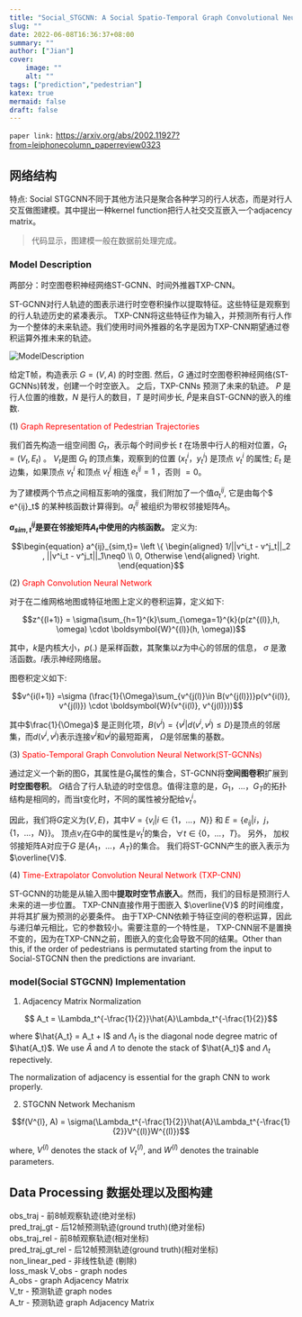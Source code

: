 ```yaml
---
title: "Social_STGCNN: A Social Spatio-Temporal Graph Convolutional Neural Network for Human Trajectory Prediction"
slug: ""
date: 2022-06-08T16:36:37+08:00
summary: ""
author: ["Jian"]
cover:
    image: ""
    alt: ""
tags: ["prediction","pedestrian"]
katex: true
mermaid: false
draft: false
---
```

`paper link:` https://arxiv.org/abs/2002.11927?from=leiphonecolumn_paperreview0323

## 网络结构

特点: Social STGCNN不同于其他方法只是聚合各种学习的行人状态，而是对行人交互做图建模。其中提出一种kernel function把行人社交交互嵌入一个adjacency matrix。

> 代码显示，图建模一般在数据前处理完成。

### Model Description

两部分：时空图卷积神经网络ST-GCNN、时间外推器TXP-CNN。

ST-GCNN对行人轨迹的图表示进行时空卷积操作以提取特征。这些特征是观察到的行人轨迹历史的紧凑表示。
TXP-CNN将这些特征作为输入，并预测所有行人作为一个整体的未来轨迹。我们使用时间外推器的名字是因为TXP-CNN期望通过卷积运算外推未来的轨迹。

![ModelDescription](https://github.com/jianye0428/hello-hugo/raw/master/img/posts/tech/2022-06-08_Social_STGCNN/ModelDescription.png)

给定T帧，构造表示 $G=(V,A)$ 的时空图. 然后，$G$ 通过时空图卷积神经网络(ST-GCNNs)转发，创建一个时空嵌入。 之后，TXP-CNNs 预测了未来的轨迹。 $P$ 是行人位置的维数，$N$ 是行人的数目，$T$ 是时间步长, $\hat{P}$是来自ST-GCNN的嵌入的维数.


(1) <font color=red>Graph Representation of Pedestrian Trajectories</font>

我们首先构造一组空间图 $G_t$，表示每个时间步长 $t$ 在场景中行人的相对位置，$G_t = (V_t, E_t)$ 。 $V_t$是图 $G_t$ 的顶点集，观察到的位置 $(x^i_t，y^i_t)$ 是顶点 $v^i_t$ 的属性; $E_t$ 是边集，如果顶点 $v^i_t$ 和顶点 $v^j_t$ 相连 $e^{ij}_t = 1$ ，否则 $=0$。  

为了建模两个节点之间相互影响的强度，我们附加了一个值$a^{ij}_t$, 它是由每个$ e^{ij}_t$ 的某种核函数计算得到。$a^{ij}_t$ 被组织为带权邻接矩阵$A_t$。

**$a^{ij}_{sim,t}$是要在邻接矩阵$A_t$中使用的内核函数。** 定义为: 
  
$$\begin{equation}
a^{ij}_{sim,t}=
\left
\{
\begin{aligned}
1/||v^i_t - v^j_t||_2 , ||v^i_t - v^j_t||_1\neq0 \\
0, Otherwise
\end{aligned}
\right.
\end{equation}$$  

(2) <font color=red>Graph Convolution Neural Network</font>

对于在二维网格地图或特征地图上定义的卷积运算，定义如下:

$$z^{(l+1)} = \sigma(\sum_{h=1}^{k}\sum_{\omega=1}^{k}(p(z^{(l)},h, \omega) \cdot \boldsymbol{W}^{(l)}(h, \omega))$$

其中，$k$是内核大小，$p(.)$ 是采样函数，其聚集以$z$为中心的邻居的信息， $\sigma$ 是激活函数。${l}$表示神经网络层。

图卷积定义如下:

$$v^{i(l+1)} =\sigma (\frac{1}{\Omega}\sum_{v^{j(l)}\in B(v^{j(l)})}p(v^{i(l)}, v^{j(l)}) \cdot \boldsymbol{W}(v^{i(l)}, v^{j(l)}))$$

其中$\frac{1}{\Omega}$ 是正则化项，$B(v^i) =  \{ v^j|d(v^i,v^j)≤D \}$是顶点的邻居集，而$d(v^i,v^j)$表示连接$v^i$和$v^j$的最短距离， $\Omega$是邻居集的基数。

(3) <font color=red>Spatio-Temporal Graph Convolution Neural Network(ST-GCNNs)</font>

通过定义一个新的图G，其属性是$G_t$属性的集合，ST-GCNN将**空间图卷积**扩展到**时空图卷积**。 $G$结合了行人轨迹的时空信息。值得注意的是，$G_1，…，G_T$的拓扑结构是相同的，而当t变化时，不同的属性被分配给$v^i_t$。  

因此，我们将$G$定义为$(V,E)$，其中$V=\{v_i|i\in \{ 1，…，N \}\}$ 和 $E=\{e_{ij}|i，j，\{1，…，N\}\}$。 顶点$v_i$在G中的属性是$v^i_t$的集合，$∀t∈\{0，…，T\}$。 另外， 加权邻接矩阵A对应于$G$ 是$\{ A_1，…，A_T\}$的集合。 我们将ST-GCNN产生的嵌入表示为 $\overline{V}$. 

(4) <font color=red>Time-Extrapolator Convolution Neural Network (TXP-CNN)</font>

ST-GCNN的功能是从输入图中**提取时空节点嵌入**。然而，我们的目标是预测行人未来的进一步位置。
TXP-CNN直接作用于图嵌入 $\overline{V}$ 的时间维度，并将其扩展为预测的必要条件。 由于TXP-CNN依赖于特征空间的卷积运算，因此与递归单元相比，它的参数较小。需要注意的一个特性是， TXP-CNN层不是置换不变的，因为在TXP-CNN之前，图嵌入的变化会导致不同的结果。Other than this, if the order of pedestrians is permutated starting from the input to Social-STGCNN then the predictions are invariant.


### model(Social STGCNN) Implementation

1. Adjacency Matrix Normalization

$$ A_t = \Lambda_t^{-\frac{1}{2}}\hat{A}\Lambda_t^{-\frac{1}{2}}$$

where $\hat{A_t} = A_t + I$ and $\Lambda_t$ is the diagonal node degree matric of $\hat{A_t}$. We use $\hat{A}$ and $\Lambda$ to denote the stack of $\hat{A_t}$ and $\Lambda_t$ repectively. 

The normalization of adjacency is essential for the graph CNN to work properly.


2. STGCNN Network Mechanism

$$f(V^{l}, A) = \sigma(\Lambda_t^{-\frac{1}{2}}\hat{A}\Lambda_t^{-\frac{1}{2}}V^{(l)}W^{(l)})$$

where, $V^{(l)}$ denotes the stack of $V^{(l)}_t$, and $W^{(l)}$ denotes the trainable parameters.

## Data Processing 数据处理以及图构建

obs_traj - 前8帧观察轨迹(绝对坐标)  
pred_traj_gt - 后12帧预测轨迹(ground truth)(绝对坐标)  
obs_traj_rel - 前8帧观察轨迹(相对坐标)  
pred_traj_gt_rel - 后12帧预测轨迹(ground truth)(相对坐标)  
non_linear_ped - 非线性轨迹 (剔除)  
loss_mask 
V_obs - graph nodes  
A_obs - graph Adjacency Matrix  
V_tr - 预测轨迹 graph nodes  
A_tr - 预测轨迹 graph Adjacency Matrix  